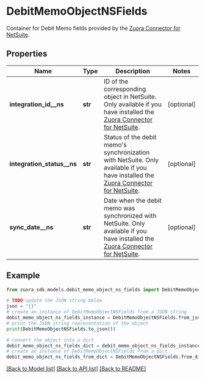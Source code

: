 # DebitMemoObjectNSFields

Container for Debit Memo fields provided by the [Zuora Connector for NetSuite](https://www.zuora.com/connect/app/?appId=265). 

## Properties

Name | Type | Description | Notes
------------ | ------------- | ------------- | -------------
**integration_id__ns** | **str** | ID of the corresponding object in NetSuite. Only available if you have installed the [Zuora Connector for NetSuite](https://www.zuora.com/connect/app/?appId&#x3D;265).  | [optional] 
**integration_status__ns** | **str** | Status of the debit memo&#39;s synchronization with NetSuite. Only available if you have installed the [Zuora Connector for NetSuite](https://www.zuora.com/connect/app/?appId&#x3D;265).  | [optional] 
**sync_date__ns** | **str** | Date when the debit memo was synchronized with NetSuite. Only available if you have installed the [Zuora Connector for NetSuite](https://www.zuora.com/connect/app/?appId&#x3D;265).  | [optional] 

## Example

```python
from zuora_sdk.models.debit_memo_object_ns_fields import DebitMemoObjectNSFields

# TODO update the JSON string below
json = "{}"
# create an instance of DebitMemoObjectNSFields from a JSON string
debit_memo_object_ns_fields_instance = DebitMemoObjectNSFields.from_json(json)
# print the JSON string representation of the object
print(DebitMemoObjectNSFields.to_json())

# convert the object into a dict
debit_memo_object_ns_fields_dict = debit_memo_object_ns_fields_instance.to_dict()
# create an instance of DebitMemoObjectNSFields from a dict
debit_memo_object_ns_fields_from_dict = DebitMemoObjectNSFields.from_dict(debit_memo_object_ns_fields_dict)
```
[[Back to Model list]](../README.md#documentation-for-models) [[Back to API list]](../README.md#documentation-for-api-endpoints) [[Back to README]](../README.md)


